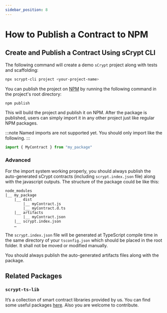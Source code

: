 ```yaml
---
sidebar_position: 8
---
```



# How to Publish a Contract to NPM


## Create and Publish a Contract Using sCrypt CLI

The following command will create a demo `sCrypt` project along with tests and  scaffolding:

```sh
npx scrypt-cli project <your-project-name>
```


You can publish the project on [NPM](https://www.npmjs.com/) by running the following command in the project's root directory:

```sh
npm publish
```

This will build the project and publish it on NPM. After the package is published, users can simply import it in any other project just like regular NPM packages.

:::note
Named imports are not supported yet. You should only import like the following.
:::

```ts
import { MyContract } from "my_package"
```

### Advanced

For the import system working properly, you should always publish the auto-generated sCrypt contracts (including `scrypt.index.json` file) along with the javascript outputs. The structure of the package could be like this:

```
node_modules
|__ my_package
    |__ dist
        |__ myContract.js
        |__ myContract.d.ts
    |__ artifacts
        |__ myContract.json
    |__ scrypt.index.json
    …
```

The `scrypt.index.json` file will be generated at TypeScript compile time in the same directory of your `tsconfig.json` which should be placed in the root folder. It shall not be moved or modified manually. 

You should always publish the auto-generated artifacts files along with the package.

## Related Packages

### `scrypt-ts-lib`

It’s a collection of smart contract libraries provided by us. You can find some useful packages [here](https://github.com/sCrypt-Inc/scrypt-ts-lib). Also you are welcome to contribute.
